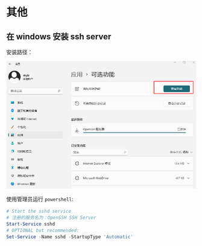 # 其他

## 在 windows 安装 ssh server

安装路径：

![file](/image/20220722-01-ssh-server.png)

使用管理员运行 `powershell`:

``` powershell
# Start the sshd service
# 注册的服务名为：OpenSSH SSH Server
Start-Service sshd
# OPTIONAL but recommended:
Set-Service -Name sshd -StartupType 'Automatic'
```
